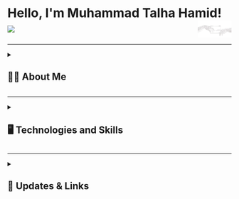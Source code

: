 <h1> Hello, I'm Muhammad Talha Hamid! 
<a href="#"><img src="github_pic.png"  width="15%" align="right" alt="Memoji"/></a><img src="https://media.giphy.com/media/hvRJCLFzcasrR4ia7z/giphy.gif" width="5%"></h1>

------------

<details>
  <summary>
    <h2>👨‍💻 About Me</h2>
  </summary>

I'm currently studying Software Engineering at FAST NUCES. I've explored C++ extensively up to Data Structures and Algorithms, and am now diving deep into frontend development with a keen interest in animations and clean UI/UX. I'm passionate about building things that matter — tools, platforms, and services that can help others.

I completed my O/A Levels from LACAS and now continue my journey as a software engineer with long-term goals of pursuing a specialization or master's in AI/ML applied to software engineering.

Right now, I'm exploring both frontend and backend, building CLI apps, GUI apps, and websites as I go. I’m not working professionally yet — just sharpening my skill set, one project at a time.

<details>
  <summary>
  <h3> 🏫 Education </h3>
  </summary>

* O/A Levels – LACAS
* Bachelors in Software Engineering (In Progress) – FAST NUCES

</details>

<details>
  <summary>
  <h3> 🖥️ Works </h3>
  </summary>

* Sushi Website (HTML, CSS, JavaScript)
* Inventory Management System – GUI App using WinForms
* Chess CLI Game
* Internship @ Shaukat Khanam Hospital
* More coming soon...

</details>

<details>
  <summary>
  <h3> 📚 Learnings and Hobbies </h3>
  </summary>

* Learning advanced frontend development — especially focused on clean, animated, aesthetic websites
* Exploring entrepreneurship, building services/software that help people
* Volunteering, coding, trying new ideas, and helping others through tech

</details>
</details>

------------

<details>
  <summary>
   <h2>🖥️ Technologies and Skills</h2>
  </summary>

<details>
  <summary>
    <h3> 📚 Version Control & Tools </h3>
  </summary>

  [![Git](https://img.shields.io/badge/git-orange?style=for-the-badge&logo=git&logoColor=white)](#)
  [![GitHub](https://img.shields.io/badge/github-purple?style=for-the-badge&logo=github&logoColor=white)](#)
  [![VS Code](https://img.shields.io/badge/vscode-blue?style=for-the-badge&logo=visualstudiocode&logoColor=white)](#)
  [![Trello](https://img.shields.io/badge/trello-lightblue?style=for-the-badge&logo=trello&logoColor=white)](#)
  [![WinForms](https://img.shields.io/badge/winforms-darkgreen?style=for-the-badge&logo=windows&logoColor=white)](#)

</details>

<details>
  <summary>
    <h3> 📚 Frontend </h3>
  </summary>

  [![HTML5](https://img.shields.io/badge/html-orange?style=for-the-badge&logo=html5&logoColor=white)](#)
  [![CSS3](https://img.shields.io/badge/css-blue?style=for-the-badge&logo=css3&logoColor=white)](#)
  [![JavaScript](https://img.shields.io/badge/javascript-yellow?style=for-the-badge&logo=javascript&logoColor=white)](#)
  [![React](https://img.shields.io/badge/react-darkblue?style=for-the-badge&logo=react&logoColor=white)](#)
  [![GSAP](https://img.shields.io/badge/gsap-green?style=for-the-badge&logo=greensock&logoColor=white)](#)

</details>

<details>
  <summary>
    <h3> 📚 Backend </h3>
  </summary>

* Currently exploring options

</details>

<details>
  <summary>
    <h3> 📚 Programming </h3>
  </summary>

  [![C++](https://img.shields.io/badge/c++-red?style=for-the-badge&logo=cpp&logoColor=white)](#)

</details>

</details>

------------

<details>
  <summary>
    <h2>🔗 Updates & Links</h2>
  </summary>

* 📧 Email: [talhasbzzz@gmail.com](mailto:talhasbzzz@gmail.com)  
* 💼 LinkedIn: [@muhammad-talha](https://www.linkedin.com/in/muhammad-talha-09171131b/)  
* 📷 Instagram: [@talhavvs](https://instagram.com/talhavvs)  
* 🌐 Portfolio: *In progress — coming soon!*  
* 📝 I'll be updating this section with blog posts, GitHub stats, and YouTube content in the future.

</details>
